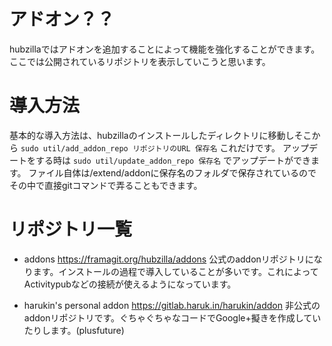 <!-- TITLE: Addon -->
<!-- SUBTITLE: hubzillaのアドオンリストを紹介します。 -->

# アドオン？？
hubzillaではアドオンを追加することによって機能を強化することができます。
ここでは公開されているリポジトリを表示していこうと思います。
# 導入方法
基本的な導入方法は、hubzillaのインストールしたディレクトリに移動しそこから
`sudo util/add_addon_repo リポジトリのURL 保存名`
これだけです。
アップデートをする時は
`sudo util/update_addon_repo 保存名`
でアップデートができます。
ファイル自体は/extend/addonに保存名のフォルダで保存されているのでその中で直接gitコマンドで弄ることもできます。
# リポジトリ一覧
* addons
https://framagit.org/hubzilla/addons
公式のaddonリポジトリになります。インストールの過程で導入していることが多いです。これによってActivitypubなどの接続が使えるようになっています。

* harukin's personal addon
https://gitlab.haruk.in/harukin/addon
非公式のaddonリポジトリです。ぐちゃぐちゃなコードでGoogle+擬きを作成していたりします。(plusfuture)